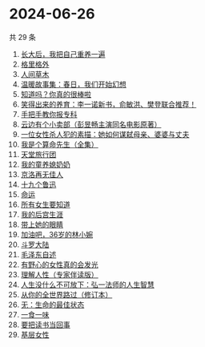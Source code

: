 # 2024-06-26

共 29 条

<!-- BEGIN WEREAD -->
<!-- 最后更新时间 2024-06-26 15:01:13 +0800 -->
1. [长大后，我把自己重养一遍](https://weread.qq.com/web/bookDetail/7a6323c0813ab8ec0g015987)
1. [格里格外](https://weread.qq.com/web/bookDetail/e1f325e0813ab8ebag017cb1)
1. [人间草木](https://weread.qq.com/web/bookDetail/7fa32530813ab8c38g010ecd)
1. [温暖故事集：春日，我们开始幻想](https://weread.qq.com/web/bookDetail/b3e32200813ab8e4cg012a3a)
1. [知道吗？你真的很棒啦](https://weread.qq.com/web/bookDetail/97332d20813ab8ebeg017b7e)
1. [笑得出来的养育：李一诺新书，俞敏洪、樊登联合推荐！](https://weread.qq.com/web/bookDetail/dee32220813ab8e38g010d6d)
1. [手把手教你报专科](https://weread.qq.com/web/bookDetail/89332580813ab8ec1g019e09)
1. [云边有个小卖部（彭昱畅主演同名电影原著）](https://weread.qq.com/web/bookDetail/bab32a3071628416babd854)
1. [一位女性杀人犯的素描：她如何谋弑母亲、婆婆与丈夫](https://weread.qq.com/web/bookDetail/af7329c0813ab8ebag01170a)
1. [我是个算命先生（全集）](https://weread.qq.com/web/bookDetail/966326e05c896b966ddd00e)
1. [天堂旅行团](https://weread.qq.com/web/bookDetail/1cc32510726d716d1cc2484)
1. [我的童养媳奶奶](https://weread.qq.com/web/bookDetail/d54324b0813ab8eb2g014ced)
1. [京洛再无佳人](https://weread.qq.com/web/bookDetail/fb032b70715b116dfb0434c)
1. [十九个鲁迅](https://weread.qq.com/web/bookDetail/f3d32530813ab8eafg011ef3)
1. [命运](https://weread.qq.com/web/bookDetail/0e932260813ab7297g01583b)
1. [所有女生要知道](https://weread.qq.com/web/bookDetail/36a325d0813ab89dbg0128d1)
1. [我的后宫生涯](https://weread.qq.com/web/bookDetail/960329f0813ab8eb7g019884)
1. [带上她的眼睛](https://weread.qq.com/web/bookDetail/54d329f071eb631654de262)
1. [加油吧，36岁的林小婉](https://weread.qq.com/web/bookDetail/87132c10813ab8eb5g01751e)
1. [斗罗大陆](https://weread.qq.com/web/bookDetail/3f832f105724353f8a62cda)
1. [毛泽东自述](https://weread.qq.com/web/bookDetail/4de325a0813ab7379g0121da)
1. [有野心的女性真的会发光](https://weread.qq.com/web/bookDetail/aae32160813ab8eb7g01064c)
1. [理解人性（专家伴读版）](https://weread.qq.com/web/bookDetail/b1b32c40813ab85b3g012280)
1. [人生没什么不可放下：弘一法师的人生智慧](https://weread.qq.com/web/bookDetail/96432640718c77a0964ad49)
1. [从你的全世界路过（修订本）](https://weread.qq.com/web/bookDetail/c66321c07188b9a8c665d4f)
1. [无：生命的最佳状态](https://weread.qq.com/web/bookDetail/38c32bd0813ab8eb4g01035c)
1. [一食一味](https://weread.qq.com/web/bookDetail/a0a3213071f3a38aa0a9d82)
1. [要把读书当回事](https://weread.qq.com/web/bookDetail/84332df0726cb9908433827)
1. [基层女性](https://weread.qq.com/web/bookDetail/d3c3209072646383d3ce031)
<!-- END WEREAD -->
